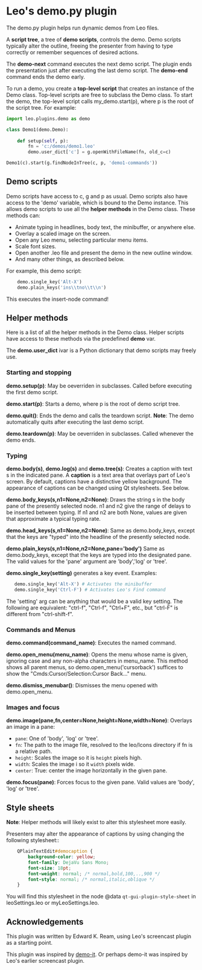 
# Leo's demo.py plugin

The demo.py plugin helps run dynamic demos from Leo files.

A **script tree**, a tree of **demo scripts**, controls the demo. Demo scripts typically alter the outline, freeing the presenter from having to type correctly or remember sequences of desired actions.

The **demo-next** command executes the next demo script.  The plugin ends the presentation just after executing the last demo script. The **demo-end** command ends the demo early.

To run a demo, you create a **top-level script** that creates an instance of the Demo class. Top-level scripts are free to subclass the Demo class. To start the demo, the top-level script calls my_demo.start(p), where p is the root of the script tree. For example:
```python
import leo.plugins.demo as demo

class Demo1(demo.Demo):
    
    def setup(self, p):
        fn = 'c:/demos/demo1.leo'
        demo.user_dict['c'] = g.openWithFileName(fn, old_c=c)

Demo1(c).start(g.findNodeInTree(c, p, 'demo1-commands'))
```


## Demo scripts

Demo scripts have access to c, g and p as usual.  Demo scripts also have access to the 'demo' variable, which is bound to the Demo instance. This allows demo scripts to use all the **helper methods** in the Demo class. These methods can:

- Animate typing in headlines, body text, the minibuffer, or anywhere else.
- Overlay a scaled image on the screen.
- Open any Leo menu, selecting particular menu items.
- Scale font sizes.
- Open another .leo file and present the demo in the new outline window.
- And many other things, as described below.

For example, this demo script:

```python
    demo.single_key('Alt-X')
    demo.plain_keys('ins\\tno\\t\\n')
```

This executes the insert-node command!

## Helper methods

Here is a list of all the helper methods in the Demo class. Helper scripts have access to these methods via the predefined **demo** var.

The **demo.user_dict** ivar is a Python dictionary that demo scripts may freely use.

### Starting and stopping

**demo.setup(p)**: May be oeverriden in subclasses. Called before executing the first demo script.

**demo.start(p)**: Starts a demo, where p is the root of demo script tree. 

**demo.quit()**: Ends the demo and calls the teardown script. **Note**: The demo automatically quits after executing the last demo script.

**demo.teardown(p)**: May be oeverriden in subclasses. Called whenever the demo ends.

### Typing

**demo.body(s)**, **demo.log(s)** and **demo.tree(s)**: Creates a caption with text s in the indicated pane. A **caption** is a text area that overlays part of Leo's screen. By default, captions have a distinctive yellow background. The appearance of captions can be changed using Qt stylesheets. See below.

**demo.body_keys(s,n1=None,n2=None)**: Draws the string s in the body pane of the presently selected node. n1 and n2 give the range of delays to be inserted between typing. If n1 and n2 are both None, values are given that approximate a typical typing rate.

**demo.head_keys(s,n1=None,n2=None)**: Same as demo.body_keys, except that the keys are "typed" into the headline of the presently selected node.

**demo.plain_keys(s,n1=None,n2=None,pane='body')** Same as demo.body_keys, except that the keys are typed into the designated pane. The valid values for the 'pane' argument are 'body','log' or 'tree'.

**demo.single_key(setting)** generates a key event. Examples:
```python
   demo.single_key('Alt-X') # Activates the minibuffer
   demo.single_key('Ctrl-F') # Activates Leo's Find command
```
The 'setting' arg can be anything that would be a valid key setting. The following are equivalent: "ctrl-f", "Ctrl-f", "Ctrl+F", etc., but "ctrl-F" is different from "ctrl-shift-f".

### Commands and Menus

**demo.command(command_name)**: Executes the named command.

**demo.open_menu(menu_name)**: Opens the menu whose name is given, ignoring case and any non-alpha characters in menu_name. This method shows all parent menus, so demo.open_menu('cursorback') suffices to show the "Cmds\:Cursor/Selection\:Cursor Back..." menu.

**demo.dismiss_menubar()**: Dismisses the menu opened with demo.open_menu.

### Images and focus

**demo.image(pane,fn,center=None,height=None,width=None)**: Overlays an image in a pane:

- `pane`: One of  'body', 'log' or 'tree'.
- `fn`: The path to the image file, resolved to the leo/Icons directory if fn is a relative path.
- `height`: Scales the image so it is `height` pixels high.
- `width`: Scales the image i so it `width` pixels wide.
- `center`: True: center the image horizontally in the given pane.

**demo.focus(pane)**: Forces focus to the given pane. Valid values are 'body', 'log' or 'tree'.



## Style sheets

**Note**: Helper methods will likely exist to alter this stylesheet more easily.

Presenters may alter the appearance of captions by using changing the
following stylesheet::

```css
    QPlainTextEdit#democaption {
        background-color: yellow;
        font-family: DejaVu Sans Mono;
        font-size: 18pt;
        font-weight: normal; /* normal,bold,100,..,900 */
        font-style: normal; /* normal,italic,oblique */
    }
```

You will find this stylesheet in the node @data
``qt-gui-plugin-style-sheet`` in leoSettings.leo or myLeoSettings.leo.


## Acknowledgements

This plugin was written by Edward K. Ream, using Leo's screencast plugin as a starting point.

This plugin was inspired by [demo-it](https://github.com/howardabrams/demo-it/blob/master/demo-it.org). Or perhaps demo-it was inspired by Leo's earlier screencast plugin.

